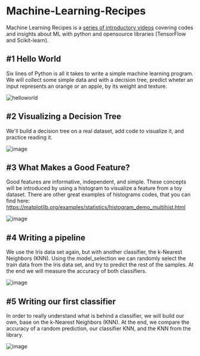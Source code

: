 # Machine-Learning-Recipes
Machine Learning Recipes is a [series of introductory videos](https://goo.gl/KewA03) covering codes and insights about ML with python and opensource libraries (TensorFlow and Scikit-learn).

## #1 Hello World
Six lines of Python is all it takes to write a simple machine learning program. We will collect some simple data and with a decision tree, predict wheter an input represents an orange or an apple, by its weight and texture.

![helloworld](https://user-images.githubusercontent.com/31048109/58599496-ec041680-8256-11e9-8cc2-8d0fba546883.jpg)

## #2 Visualizing a Decision Tree
We'll build a decision tree on a real dataset, add code to visualize it, and practice reading it. 

![image](https://user-images.githubusercontent.com/31048109/58599704-c9263200-8257-11e9-9212-2dcd5d9d4b8c.png)

## #3 What Makes a Good Feature? 
Good features are informative, independent, and simple. These concepts will be introduced by using a histogram to visualize a feature from a toy dataset. There are other great examples of histograms codes, that you can find here:
https://matplotlib.org/examples/statistics/histogram_demo_multihist.html

![image](https://user-images.githubusercontent.com/31048109/58599828-4356b680-8258-11e9-95f3-5d49524bbde8.png)

## #4 Writing a pipeline
We use the Iris data set again, but with another classifier, the k-Nearest Neighbors (KNN). Using the model_selection we can randomly select the train data from the Iris data set, and try to predict the rest of the samples. At the end we will measure the accuracy of both classifiers.

![image](https://user-images.githubusercontent.com/31048109/58675739-08be4e00-832c-11e9-8c8b-2ae69e94c421.png)

## #5 Writing our first classifier

In order to really understand what is behind a classifier, we will build our own, base on the k-Nearest Neighbors (KNN). At the end, we compare the accuracy of a random prediction, our classifier KNN, and the KNN from the library.

![image](https://user-images.githubusercontent.com/31048109/58675887-a44fbe80-832c-11e9-8d4f-27d527a27b7c.png)
